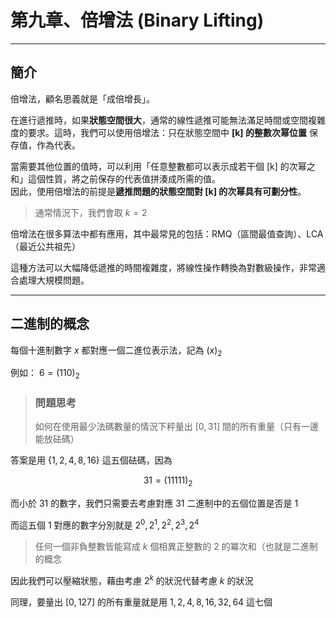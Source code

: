 # 第九章、倍增法 (Binary Lifting)

---

## 簡介

倍增法，顧名思義就是「成倍增長」。

在進行遞推時，如果**狀態空間很大**，通常的線性遞推可能無法滿足時間或空間複雜度的要求。這時，我們可以使用倍增法：只在狀態空間中 **[k] 的整數次幂位置** 保存值，作為代表。

當需要其他位置的值時，可以利用「任意整數都可以表示成若干個 [k] 的次幂之和」這個性質，將之前保存的代表值拼湊成所需的值。  
因此，使用倍增法的前提是**遞推問題的狀態空間對 [k] 的次幂具有可劃分性**。

> 通常情況下，我們會取 $k = 2$

倍增法在很多算法中都有應用，其中最常見的包括：RMQ（區間最值查詢）、LCA（最近公共祖先）

這種方法可以大幅降低遞推的時間複雜度，將線性操作轉換為對數級操作，非常適合處理大規模問題。

---

## 二進制的概念

每個十進制數字 $x$ 都對應一個二進位表示法，記為 $(x)_{2}$

例如： $6 = (110)_2$

> ### 問題思考
>
> 如何在使用最少法碼數量的情況下秤量出 $[0,31]$ 間的所有重量（只有一邊能放砝碼）

答案是用 $\{1,2,4,8,16\}$ 這五個砝碼，因為 

$$31 = (11111)_2$$

而小於 $31$ 的數字，我們只需要去考慮對應 $31$ 二進制中的五個位置是否是 $1$

而這五個 $1$ 對應的數字分別就是 $2^0,2^1,2^2,2^3,2^4$

> 任何一個非負整數皆能寫成 $k$ 個相異正整數的 $2$ 的冪次和（也就是二進制的概念

因此我們可以壓縮狀態，藉由考慮 $2^k$ 的狀況代替考慮 $k$ 的狀況

同理，要量出 $[0,127]$ 的所有重量就是用 $1,2,4,8,16,32,64$ 這七個

